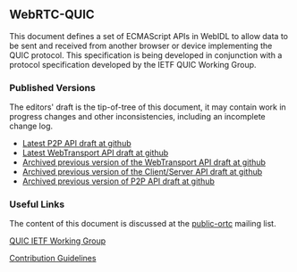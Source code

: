 ## WebRTC-QUIC 

This document defines a set of ECMAScript APIs in WebIDL to allow data to be sent
and received from another browser or device implementing the QUIC
protocol. This specification is being developed in conjunction with a protocol
specification developed by the IETF QUIC Working Group.

### Published Versions

The editors' draft is the tip-of-tree of this document, it may contain work in
progress changes and other inconsistencies, including an incomplete change log.

* [Latest P2P API draft at github](https://w3c.github.io/webrtc-quic/)
* [Latest WebTransport API draft at github](https://wicg.github.io/web-transport/)
* [Archived previous version of the WebTransport API draft at github](https://w3c.github.io/webrtc-quic/webtransport.html)
* [Archived previous version of the Client/Server API draft at github](https://w3c.github.io/webrtc-quic/cs.html)
* [Archived previous version of P2P API draft at github](https://w3c.github.io/webrtc-quic/index-old.html)

### Useful Links

The content of this document is discussed at the
[public-ortc](https://lists.w3.org/Archives/Public/public-ortc/)
mailing list.

[QUIC IETF Working Group](https://tools.ietf.org/wg/quic/)

[Contribution Guidelines](CONTRIBUTING.md)
